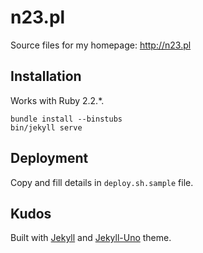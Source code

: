 # n23.pl

Source files for my homepage: http://n23.pl

## Installation

Works with Ruby 2.2.\*.

```
bundle install --binstubs
bin/jekyll serve
```

## Deployment

Copy and fill details in `deploy.sh.sample` file.

## Kudos

Built with [Jekyll](https://github.com/jekyll/jekyll) and [Jekyll-Uno](https://github.com/joshgerdes/jekyll-uno) theme.
